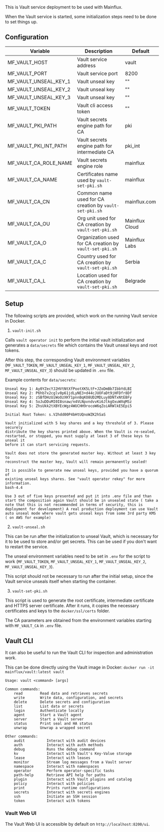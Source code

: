 This is Vault service deployment to be used with Mainflux.

When the Vault service is started, some initialization steps need to be done to set things up.

## Configuration

| Variable                  | Description                                                             | Default        |
| ------------------------- | ----------------------------------------------------------------------- | -------------- |
| MF_VAULT_HOST             | Vault service address                                                   | vault          |
| MF_VAULT_PORT             | Vault service port                                                      | 8200           |
| MF_VAULT_UNSEAL_KEY_1     | Vault unseal key                                                        | ""             |
| MF_VAULT_UNSEAL_KEY_2     | Vault unseal key                                                        | ""             |
| MF_VAULT_UNSEAL_KEY_3     | Vault unseal key                                                        | ""             |
| MF_VAULT_TOKEN            | Vault cli access token                                                  | ""             |
| MF_VAULT_PKI_PATH         | Vault secrets engine path for CA                                        | pki            |
| MF_VAULT_PKI_INT_PATH     | Vault secrets engine path for intermediate CA                           | pki_int        |
| MF_VAULT_CA_ROLE_NAME     | Vault secrets engine role                                               | mainflux       |
| MF_VAULT_CA_NAME          | Certificates name used by `vault-set-pki.sh`                            | mainflux       |
| MF_VAULT_CA_CN            | Common name used for CA creation by `vault-set-pki.sh`                  | mainflux.com   |
| MF_VAULT_CA_OU            | Org unit used for CA creation by `vault-set-pki.sh`                     | Mainflux Cloud |
| MF_VAULT_CA_O             | Organization used for CA creation by `vault-set-pki.sh`                 | Mainflux Labs  |
| MF_VAULT_CA_C             | Country used for CA creation by `vault-set-pki.sh`                      | Serbia         |
| MF_VAULT_CA_L             | Location used for CA creation by `vault-set-pki.sh`                     | Belgrade       |


## Setup

The following scripts are provided, which work on the running Vault service in Docker.

1. `vault-init.sh`

Calls `vault operator init` to perform the initial vault initialization and generates
a `data/secrets` file which contains the Vault unseal keys and root tokens.

After this step, the corresponding Vault environment variables (`MF_VAULT_TOKEN`, `MF_VAULT_UNSEAL_KEY_1`,
`MF_VAULT_UNSEAL_KEY_2`, `MF_VAULT_UNSEAL_KEY_3`) should be updated in `.env` file.

Example contents for `data/secrets`:

```
Unseal Key 1: Ay0YZecYJ2HVtNtXfPootXK5LtF+JZoDmBb7IbbYdLBI
Unseal Key 2: P6hb7x2cglv0p61jdLyNE3+d44cJUOFaDt9jHFDfr8Df
Unseal Key 3: zSBfDHzUiWoOzXKY1pnnBqKO8UD2MDLuy8DNTxNtEBFy
Unseal Key 4: 5oJuDDuMI0I8snaw/n4VLNpvndvvKi6JlkgOxuWXqMSz
Unseal Key 5: ZhsUkk2tXBYEcWgz4WUCHH9rocoW6qZoiARWlkE5Epi5

Initial Root Token: s.V2hdd00P4bHtUQnoWZK2hSaS

Vault initialized with 5 key shares and a key threshold of 3. Please securely
distribute the key shares printed above. When the Vault is re-sealed,
restarted, or stopped, you must supply at least 3 of these keys to unseal it
before it can start servicing requests.

Vault does not store the generated master key. Without at least 3 key to
reconstruct the master key, Vault will remain permanently sealed!

It is possible to generate new unseal keys, provided you have a quorum of
existing unseal keys shares. See "vault operator rekey" for more information.
bash-4.4

Use 3 out of five keys presented and put it into .env file and than start the composition again Vault should be in unsealed state ( take a note that this is not recommended in terms of security, this is deployment for development) A real production deployment can use Vault auto unseal mode where vault gets unseal keys from some 3rd party KMS ( on AWS for example)
```

2. `vault-unseal.sh`

This can be run after the initialization to unseal Vault, which is necessary for it to be used to store and/or get secrets.
This can be used if you don't want to restart the service.

The unseal environment variables need to be set in `.env` for the script to work (`MF_VAULT_TOKEN`, `MF_VAULT_UNSEAL_KEY_1`,
`MF_VAULT_UNSEAL_KEY_2`, `MF_VAULT_UNSEAL_KEY_3`).

This script should not be necessary to run after the initial setup, since the Vault service unseals itself when
starting the container.

3. `vault-set-pki.sh`

This script is used to generate the root certificate, intermediate certificate and HTTPS server certificate.
After it runs, it copies the necessary certificates and keys to the `docker/ssl/certs` folder.

The CA parameters are obtained from the environment variables starting with `MF_VAULT_CA` in `.env` file.

## Vault CLI

It can also be useful to run the Vault CLI for inspection and administration work.

This can be done directly using the Vault image in Docker: `docker run -it mainflux/vault:latest vault`

```
Usage: vault <command> [args]

Common commands:
    read        Read data and retrieves secrets
    write       Write data, configuration, and secrets
    delete      Delete secrets and configuration
    list        List data or secrets
    login       Authenticate locally
    agent       Start a Vault agent
    server      Start a Vault server
    status      Print seal and HA status
    unwrap      Unwrap a wrapped secret

Other commands:
    audit          Interact with audit devices
    auth           Interact with auth methods
    debug          Runs the debug command
    kv             Interact with Vault's Key-Value storage
    lease          Interact with leases
    monitor        Stream log messages from a Vault server
    namespace      Interact with namespaces
    operator       Perform operator-specific tasks
    path-help      Retrieve API help for paths
    plugin         Interact with Vault plugins and catalog
    policy         Interact with policies
    print          Prints runtime configurations
    secrets        Interact with secrets engines
    ssh            Initiate an SSH session
    token          Interact with tokens
```

### Vault Web UI

The Vault Web UI is accessible by default on `http://localhost:8200/ui`.
